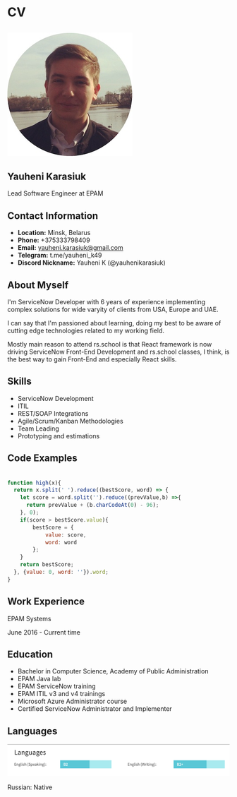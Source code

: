 # CV

## ![Photo](images/photo.jpg)

## **Yauheni Karasiuk**

Lead Software Engineer at EPAM

## **Contact Information**

* **Location:** Minsk, Belarus
* **Phone:** +375333798409
* **Email:** yauheni.karasiuk@gmail.com
* **Telegram:** t.me/yauheni_k49
* **Discord Nickname:** Yauheni K (@yauhenikarasiuk)

## **About Myself**

I'm ServiceNow Developer with 6 years of experience implementing complex solutions for wide varyity of clients from USA, Europe and UAE.

I can say that I'm passioned about learning, doing my best to be aware of cutting edge technologies related to my working field.

Mostly main reason to attend rs.school is that React framework is now driving ServiceNow Front-End Development and rs.school classes, I think, is the best way to gain Front-End and especially React skills.

## **Skills**

* ServiceNow Development
* ITIL
* REST/SOAP Integrations
* Agile/Scrum/Kanban Methodologies
* Team Leading
* Prototyping and estimations

## **Code Examples**

```javascript

function high(x){
  return x.split(' ').reduce((bestScore, word) => {
    let score = word.split('').reduce((prevValue,b) =>{ 
      return prevValue + (b.charCodeAt(0) - 96);
    }, 0);
    if(score > bestScore.value){
        bestScore = {
            value: score,
            word: word
        };
    }
    return bestScore;
  }, {value: 0, word: ''}).word;
}

```

## **Work Experience**

EPAM Systems

June 2016 - Current time

## **Education**

* Bachelor in Computer Science, Academy of Public Administration
* EPAM Java lab
* EPAM ServiceNow training
* EPAM ITIL v3 and v4 trainings
* Microsoft Azure Administrator course
* Certified ServiceNow Administrator and Implementer

## **Languages**

![English](images/English%20Level.png)

Russian: Native
